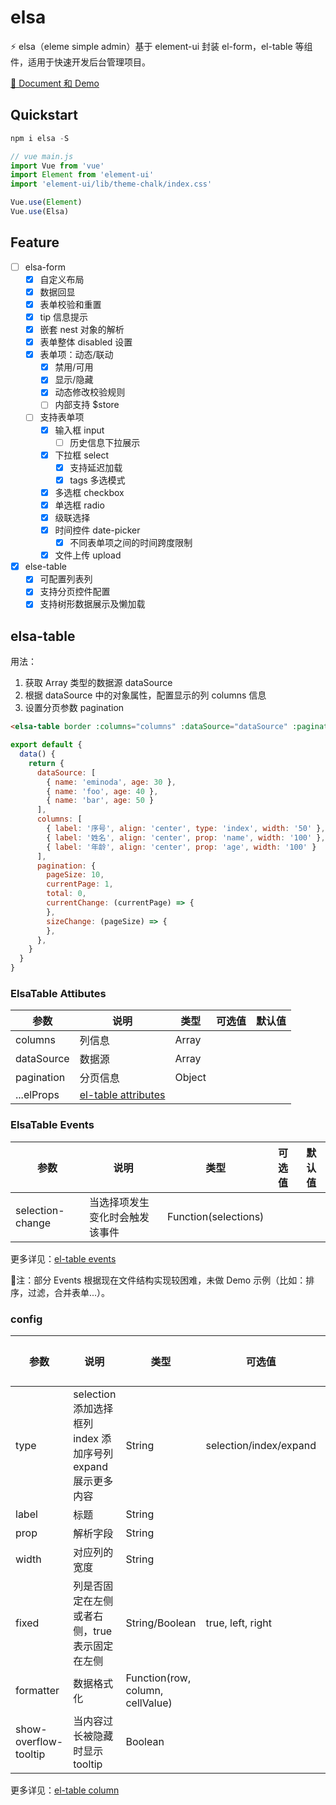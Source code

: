 # elsa

:zap: elsa（eleme simple admin）基于 element-ui 封装 el-form，el-table 等组件，适用于快速开发后台管理项目。

[🚀 Document 和 Demo](http://eminoda.github.io/elsa)

## Quickstart

```js
npm i elsa -S
```

```js
// vue main.js
import Vue from 'vue'
import Element from 'element-ui'
import 'element-ui/lib/theme-chalk/index.css'

Vue.use(Element)
Vue.use(Elsa)
```

## Feature

- [ ] elsa-form
  - [x] 自定义布局
  - [x] 数据回显
  - [x] 表单校验和重置
  - [x] tip 信息提示
  - [x] 嵌套 nest 对象的解析
  - [x] 表单整体 disabled 设置
  - [x] 表单项：动态/联动
    - [x] 禁用/可用
    - [x] 显示/隐藏
    - [x] 动态修改校验规则
    - [ ] 内部支持 \$store
  - [ ] 支持表单项
    - [x] 输入框 input
      - [ ] 历史信息下拉展示
    - [x] 下拉框 select
      - [x] 支持延迟加载
      - [x] tags 多选模式
    - [x] 多选框 checkbox
    - [x] 单选框 radio
    - [x] 级联选择
    - [x] 时间控件 date-picker
      - [x] 不同表单项之间的时间跨度限制
    - [x] 文件上传 upload
- [x] else-table
  - [x] 可配置列表列
  - [x] 支持分页控件配置
  - [x] 支持树形数据展示及懒加载
## elsa-table

用法：
1. 获取 Array 类型的数据源 dataSource
2. 根据 dataSource 中的对象属性，配置显示的列 columns 信息
3. 设置分页参数 pagination

```html
<elsa-table border :columns="columns" :dataSource="dataSource" :pagination="pagination"/>
```

```js
export default {
  data() {
    return {
      dataSource: [
        { name: 'eminoda', age: 30 },
        { name: 'foo', age: 40 },
        { name: 'bar', age: 50 }
      ],
      columns: [
        { label: '序号', align: 'center', type: 'index', width: '50' },
        { label: '姓名', align: 'center', prop: 'name', width: '100' },
        { label: '年龄', align: 'center', prop: 'age', width: '100' }
      ],
      pagination: {
        pageSize: 10,
        currentPage: 1,
        total: 0,
        currentChange: (currentPage) => {
        },
        sizeChange: (pageSize) => {
        },
      },
    }
  }
}
```

### **ElsaTable Attibutes**

| 参数       | 说明                                                                                         | 类型   | 可选值 | 默认值 |
| ---------- | -------------------------------------------------------------------------------------------- | ------ | ------ | ------ |
| columns    | 列信息                                                                                       | Array  |
| dataSource | 数据源                                                                                       | Array  |
| pagination | 分页信息                                                                                     | Object |
| ...elProps | [el-table attributes](https://element.eleme.cn/2.0/#/zh-CN/component/table#table-attributes) |
### **ElsaTable Events**

| 参数             | 说明                           | 类型                 | 可选值 | 默认值 |
| ---------------- | ------------------------------ | -------------------- | ------ | ------ |
| selection-change | 当选择项发生变化时会触发该事件 | Function(selections) |

更多详见：[el-table events](https://element.eleme.cn/2.0/#/zh-CN/component/table#table-events)

😬注：部分 Events 根据现在文件结构实现较困难，未做 Demo 示例（比如：排序，过滤，合并表单...）。
### config

| 参数                  | 说明                                                                  | 类型                             | 可选值                 | 默认值 |
| --------------------- | --------------------------------------------------------------------- | -------------------------------- | ---------------------- | ------ |
| type                  | selection 添加选择框列</br> index 添加序号列</br> expand 展示更多内容 | String                           | selection/index/expand |
| label                 | 标题                                                                  | String                           |
| prop                  | 解析字段                                                              | String                           |
| width                 | 对应列的宽度                                                          | String                           |
| fixed                 | 列是否固定在左侧或者右侧，true 表示固定在左侧                         | String/Boolean                   | true, left, right      |
| formatter             | 数据格式化                                                            | Function(row, column, cellValue) |
| show-overflow-tooltip | 当内容过长被隐藏时显示 tooltip                                        | Boolean                          |

更多详见：[el-table column](https://element.eleme.cn/2.0/#/zh-CN/component/table#table-column-attributes)